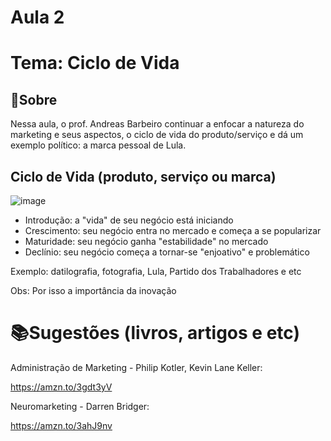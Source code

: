 # Aula 2

# Tema: Ciclo de Vida 

## 📑Sobre
Nessa aula, o prof. Andreas Barbeiro continuar a enfocar a natureza do marketing e seus aspectos, o ciclo de vida do produto/serviço e dá um exemplo político: a marca pessoal de Lula.

## Ciclo de Vida (produto, serviço ou marca)
![image](https://user-images.githubusercontent.com/62779334/120409085-a20f0900-c326-11eb-93b2-488a69c41823.png)

- Introdução: a "vida" de seu negócio está iniciando 
- Crescimento: seu negócio entra no mercado e começa a se popularizar
- Maturidade: seu negócio ganha "estabilidade" no mercado
- Declínio: seu negócio começa a tornar-se "enjoativo" e problemático

Exemplo: datilografia, fotografia, Lula, Partido dos Trabalhadores e etc

Obs: Por isso a importância da inovação

# 📚Sugestões (livros, artigos e etc)
Administração de Marketing - Philip Kotler, Kevin Lane Keller:

https://amzn.to/3gdt3yV

Neuromarketing - Darren Bridger:

https://amzn.to/3ahJ9nv
